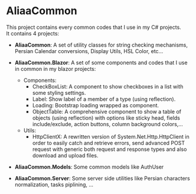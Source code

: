 # AliaaCommon  
This project contains every common codes that I use in my C# projects.  
It contains 4 projects:
- __AliaaCommon__: A set of utility classes for string checking mechanisms, Persian Calendar conversions, Display Utils, HSL Color, etc...  
- __AliaaCommon.Blazor__: A set of some components and codes that I use in common in my blazor projects:
    - Components:
        - CheckBoxList: A component to show checkboxes in a list with some styling settings.
        - Label: Show label of a member of a type (using reflection).
        - Loading: Bootstrap loading wrapped as component.
        - ObjectTable: A comprehensive component to show a table of objects (using reflection) with options like sticky head, fields include/exclude, action buttons, column background colors,...
    - Utils:
        - HttpClientX: A rewritten version of System.Net.Http.HttpClient in order to easily catch and retrieve errors, send advanced POST request with generic both request and response types and also download and upload files.  
        
- __AliaaCommon.Models__: Some common models like AuthUser
- __AliaaCommon.Server__: Some server side utilities like Persian characters normalization, tasks piplining, ...
